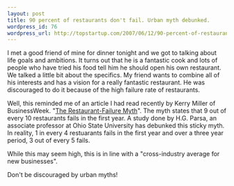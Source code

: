 ```yaml
--- 
layout: post
title: 90 percent of restaurants don't fail. Urban myth debunked.
wordpress_id: 76
wordpress_url: http://topstartup.com/2007/06/12/90-percent-of-restaurants-dont-fail-urban-myth-debunked/
---
```

I met a good friend of mine for dinner tonight and we got to talking about life goals and ambitions. It turns out that he is a fantastic cook and lots of people who have tried his food tell him he should open his own restaurant. We talked a little bit about the specifics. My friend wants to combine all of his interests and has a vision for a really fantastic restaurant. He was discouraged to do it because of the high failure rate of restaurants.<!--more-->

Well, this reminded me of an article I had read recently by Kerry Miller of BusinessWeek. "<a href="http://www.businessweek.com/smallbiz/content/apr2007/sb20070416_296932.htm">The Restaurant-Failure Myth</a>". The myth states that 9 out of every 10 restaurants fails in the first year. A study done by H.G. Parsa, an associate professor at Ohio State University has debunked this sticky myth. In reality, 1 in every 4 restuarants fails in the first year and over a three year period, 3 out of every 5 fails. 

While this may seem high, this is in line with a "cross-industry average for new businesses". 

Don't be discouraged by urban myths! 
